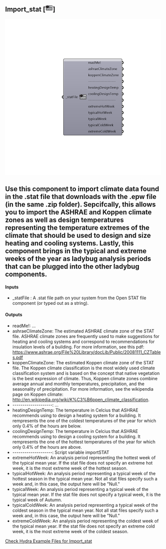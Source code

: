 ## Import_stat [![IMAGE](images/icons/Import_stat.png)]

![IMAGE](images/components/Import_stat.png)

Use this component to import climate data found in the .stat file that downloads with the .epw file (in the same .zip folder).
 Sepcifcally, this allows you to import the ASHRAE and Koppen climate zones as well as design temperatures representing the temperature extremes of the climate that should be used to design and size heating and cooling systems.
 Lastly, this component brings in the typical and extreme weeks of the year as ladybug analysis periods that can be plugged into the other ladybug components.
 -
 

#### Inputs
* _statFile <Required>: A .stat file path on your system from the Open STAT file component (or typed out as a string).

#### Outputs
* readMe!: ...
* ashraeClimateZone: The estimated ASHRAE climate zone of the STAT file.  ASHRAE climate zones are frequently used to make suggestions for heating and cooling systems and correspond to recommendations for insulation levels of a building.  For more information, see this pdf: https://www.ashrae.org/File%20Library/docLib/Public/20081111_CZTables.pdf
* koppenClimateZone: The estimated Koppen climate zone of the STAT file.  The Koppen climate classification is the most widely used climate classification system and is based on the concept that native vegetation is the best expression of climate. Thus, Koppen climate zones combine average annual and monthly temperatures, precipitation, and the seasonality of precipitation.  For more information, see the wikipendia page on Koppen climate: http://en.wikipedia.org/wiki/K%C3%B6ppen_climate_classification.
* --------------------: ...
* heatingDesignTemp: The temperature in Celcius that ASHRAE recommends using to design a heating system for a building.  It rempresents the one of the coldest temperatures of the year for which only 0.4% of the hours are below.
* coolingDesignTemp: The temperature in Celcius that ASHRAE recommends using to design a cooling system for a building.  It rempresents the one of the hottest temperatures of the year for which only 0.4% of the hours are above.
* --------------------: Script variable importSTAT
* extremeHotWeek: An analysis period representing the hottest week of the typical mean year.  If the stat file does not specify an extreme hot week, it is the most extreme week of the hottest season.
* typicalHotWeek: An analysis period representing a typical week of the hottest season in the typical mean year.  Not all stat files specify such a week and, in this case, the output here will be "Null."
* typicalWeek: An analysis period representing a typical week of the typical mean year.  If the stat file does not specify a typical week, it is the typical week of Autumn.
* typicalColdWeek: An analysis period representing a typical week of the coldest season in the typical mean year.  Not all stat files specify such a week and, in this case, the output here will be "Null."
* extremeColdWeek: An analysis period representing the coldest week of the typical mean year.  If the stat file does not specify an extreme cold week, it is the most extreme week of the coldest season.


[Check Hydra Example Files for Import_stat](https://hydrashare.github.io/hydra/index.html?keywords=Import_stat)